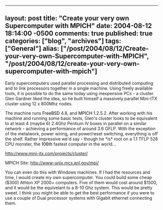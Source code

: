   ---
  layout: post
  title: "Create your very own Supercomputer with MPICH"
  date: 2004-08-12 18:14:00 -0500
  comments: true
  published: true
  categories: ["blog", "archives"]
  tags: ["General"]
  alias: ["/post/2004/08/12/Create-your-very-own-Supercomputer-with-MPICH", "/post/2004/08/12/create-your-very-own-supercomputer-with-mpich"]
  ---
<!-- more -->
<P class=story1>Early supercomputers used parallel processing and distributed computing and to link processors together in a single machine. Using freely available tools, it is possible to do the same today using inexpensive PCs - a cluster. Glen Gardner liked the idea, so he built himself a massively parallel Mini-ITX cluster using 12 x 800Mhz nodes.</P>
<P class=story1>The machine runs <A style="COLOR: #eeeeee" href="http://www.mini-itx.com/link.asp?site=www.freebsd.org" target=_blank><FONT color=#000000>FreeBSD</FONT></A> 4.8, and <A style="COLOR: #eeeeee" href="http://www.mini-itx.com/link.asp?site=www-unix.mcs.anl.gov/mpi" target=_blank><FONT color=#000000>MPICH</FONT></A> 1.2.5.2. After working with his machine and running some basic tests, Glen's cluster looks to be equivalent to at least 4 (maybe 6) 2.4Ghz Pentium IV boxes in parallel on a similar network - achieving a performance of around 3.6 GFLP. With the exception of the metalwork, power wiring, and power/reset switching, everything is off the shelf. Rather impressive we'd say - though he *is* root on a 1.1 TFLP 528 CPU monster, the<FONT color=#000000> </FONT><A style="COLOR: #eeeeee" href="http://www.mini-itx.com/link.asp?site=www.top500.org/list/2003/11/" target=_blank><FONT color=#000000>106th</FONT></A> fastest computer in the world... </P>
<P><A href="http://www.mini-itx.com/projects/cluster/">http://www.mini-itx.com/projects/cluster/</A></P>
<P>MPICH Site: <A href="http://www-unix.mcs.anl.gov/mpi/">http://www-unix.mcs.anl.gov/mpi/</A></P>
<P>You can even do this with Windows machines. If I had the resources and time, I would create my own supercomputer. You could build some cheap ($300) Athlon&nbsp;XP 2000+ computers. Five of them would cost around $1500, and it would be the equivelant to a 8-10 Ghz system. This would be pretty sweet. I think you might be able to get the best performance if you were to use a couple of Dual processor systems with Gigabit ethernet connecting them.</P>
